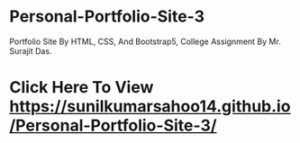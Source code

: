 # Personal-Portfolio-Site-3
Portfolio Site By HTML, CSS, And Bootstrap5, College Assignment By Mr. Surajit Das.

# Click Here To View https://sunilkumarsahoo14.github.io/Personal-Portfolio-Site-3/
